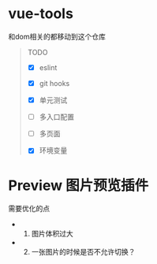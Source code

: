 # vue-tools

和dom相关的都移动到这个仓库

> TODO
>
> - [x] eslint
>
> - [x] git hooks
>
> - [x] 单元测试
>
> - [ ] 多入口配置
>
> - [ ] 多页面
>
> - [x] 环境变量
>

# Preview 图片预览插件

需要优化的点

-
    1. 图片体积过大
-
    2. 一张图片的时候是否不允许切换？
